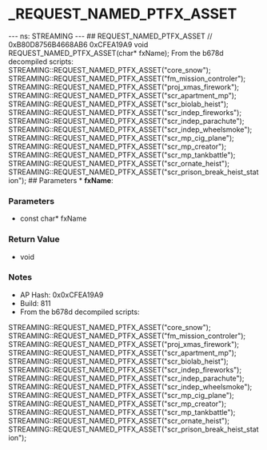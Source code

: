 # _REQUEST_NAMED_PTFX_ASSET

--- ns: STREAMING --- ## REQUEST_NAMED_PTFX_ASSET  // 0xB80D8756B4668AB6 0xCFEA19A9 void REQUEST_NAMED_PTFX_ASSET(char* fxName);  From the b678d decompiled scripts: STREAMING::REQUEST_NAMED_PTFX_ASSET("core_snow"); STREAMING::REQUEST_NAMED_PTFX_ASSET("fm_mission_controler"); STREAMING::REQUEST_NAMED_PTFX_ASSET("proj_xmas_firework"); STREAMING::REQUEST_NAMED_PTFX_ASSET("scr_apartment_mp"); STREAMING::REQUEST_NAMED_PTFX_ASSET("scr_biolab_heist"); STREAMING::REQUEST_NAMED_PTFX_ASSET("scr_indep_fireworks"); STREAMING::REQUEST_NAMED_PTFX_ASSET("scr_indep_parachute"); STREAMING::REQUEST_NAMED_PTFX_ASSET("scr_indep_wheelsmoke"); STREAMING::REQUEST_NAMED_PTFX_ASSET("scr_mp_cig_plane"); STREAMING::REQUEST_NAMED_PTFX_ASSET("scr_mp_creator"); STREAMING::REQUEST_NAMED_PTFX_ASSET("scr_mp_tankbattle"); STREAMING::REQUEST_NAMED_PTFX_ASSET("scr_ornate_heist"); STREAMING::REQUEST_NAMED_PTFX_ASSET("scr_prison_break_heist_station");  ## Parameters * **fxName**:

### Parameters
* const char* fxName

### Return Value
* void

### Notes
* AP Hash: 0x0xCFEA19A9
* Build: 811
*  From the b678d decompiled scripts:

 STREAMING::REQUEST_NAMED_PTFX_ASSET("core_snow");
 STREAMING::REQUEST_NAMED_PTFX_ASSET("fm_mission_controler");
 STREAMING::REQUEST_NAMED_PTFX_ASSET("proj_xmas_firework");
 STREAMING::REQUEST_NAMED_PTFX_ASSET("scr_apartment_mp");
 STREAMING::REQUEST_NAMED_PTFX_ASSET("scr_biolab_heist");
 STREAMING::REQUEST_NAMED_PTFX_ASSET("scr_indep_fireworks");
 STREAMING::REQUEST_NAMED_PTFX_ASSET("scr_indep_parachute");
 STREAMING::REQUEST_NAMED_PTFX_ASSET("scr_indep_wheelsmoke");
 STREAMING::REQUEST_NAMED_PTFX_ASSET("scr_mp_cig_plane");
 STREAMING::REQUEST_NAMED_PTFX_ASSET("scr_mp_creator");
 STREAMING::REQUEST_NAMED_PTFX_ASSET("scr_mp_tankbattle");
 STREAMING::REQUEST_NAMED_PTFX_ASSET("scr_ornate_heist");
 STREAMING::REQUEST_NAMED_PTFX_ASSET("scr_prison_break_heist_station");

